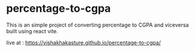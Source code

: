 # percentage-to-cgpa
This is an simple project of converting percentage to CGPA and viceversa built using react vite.

live at : https://vishakhakasture.github.io/percentage-to-cgpa/

